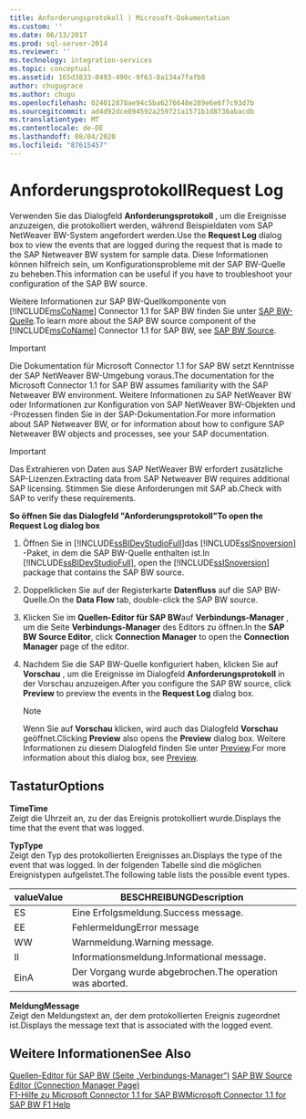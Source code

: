 ```yaml
---
title: Anforderungsprotokoll | Microsoft-Dokumentation
ms.custom: ''
ms.date: 06/13/2017
ms.prod: sql-server-2014
ms.reviewer: ''
ms.technology: integration-services
ms.topic: conceptual
ms.assetid: 165d3833-0493-490c-9f63-8a134a7fafb8
author: chugugrace
ms.author: chugu
ms.openlocfilehash: 024012878ae94c5ba6276648e289e6e6f7c93d7b
ms.sourcegitcommit: ad4d92dce894592a259721a1571b1d8736abacdb
ms.translationtype: MT
ms.contentlocale: de-DE
ms.lasthandoff: 08/04/2020
ms.locfileid: "87615457"
---
```

# <a name="request-log"></a><span data-ttu-id="a1fb3-102">Anforderungsprotokoll</span><span class="sxs-lookup"><span data-stu-id="a1fb3-102">Request Log</span></span>
  <span data-ttu-id="a1fb3-103">Verwenden Sie das Dialogfeld **Anforderungsprotokoll** , um die Ereignisse anzuzeigen, die protokolliert werden, während Beispieldaten vom SAP NetWeaver BW-System angefordert werden.</span><span class="sxs-lookup"><span data-stu-id="a1fb3-103">Use the **Request Log** dialog box to view the events that are logged during the request that is made to the SAP Netweaver BW system for sample data.</span></span> <span data-ttu-id="a1fb3-104">Diese Informationen können hilfreich sein, um Konfigurationsprobleme mit der SAP BW-Quelle zu beheben.</span><span class="sxs-lookup"><span data-stu-id="a1fb3-104">This information can be useful if you have to troubleshoot your configuration of the SAP BW source.</span></span>  
  
 <span data-ttu-id="a1fb3-105">Weitere Informationen zur SAP BW-Quellkomponente von [!INCLUDE[msCoName](../../includes/msconame-md.md)] Connector 1.1 for SAP BW finden Sie unter [SAP BW-Quelle](sap-bw-source.md).</span><span class="sxs-lookup"><span data-stu-id="a1fb3-105">To learn more about the SAP BW source component of the [!INCLUDE[msCoName](../../includes/msconame-md.md)] Connector 1.1 for SAP BW, see [SAP BW Source](sap-bw-source.md).</span></span>  
  
> [!IMPORTANT]  
>  <span data-ttu-id="a1fb3-106">Die Dokumentation für Microsoft Connector 1.1 for SAP BW setzt Kenntnisse der SAP NetWeaver BW-Umgebung voraus.</span><span class="sxs-lookup"><span data-stu-id="a1fb3-106">The documentation for the Microsoft Connector 1.1 for SAP BW assumes familiarity with the SAP Netweaver BW environment.</span></span> <span data-ttu-id="a1fb3-107">Weitere Informationen zu SAP NetWeaver BW oder Informationen zur Konfiguration von SAP NetWeaver BW-Objekten und -Prozessen finden Sie in der SAP-Dokumentation.</span><span class="sxs-lookup"><span data-stu-id="a1fb3-107">For more information about SAP Netweaver BW, or for information about how to configure SAP Netweaver BW objects and processes, see your SAP documentation.</span></span>  
  
> [!IMPORTANT]  
>  <span data-ttu-id="a1fb3-108">Das Extrahieren von Daten aus SAP NetWeaver BW erfordert zusätzliche SAP-Lizenzen.</span><span class="sxs-lookup"><span data-stu-id="a1fb3-108">Extracting data from SAP Netweaver BW requires additional SAP licensing.</span></span> <span data-ttu-id="a1fb3-109">Stimmen Sie diese Anforderungen mit SAP ab.</span><span class="sxs-lookup"><span data-stu-id="a1fb3-109">Check with SAP to verify these requirements.</span></span>  
  
 <span data-ttu-id="a1fb3-110">**So öffnen Sie das Dialogfeld "Anforderungsprotokoll"**</span><span class="sxs-lookup"><span data-stu-id="a1fb3-110">**To open the Request Log dialog box**</span></span>  
  
1.  <span data-ttu-id="a1fb3-111">Öffnen Sie in [!INCLUDE[ssBIDevStudioFull](../../includes/ssbidevstudiofull-md.md)]das [!INCLUDE[ssISnoversion](../../includes/ssisnoversion-md.md)] -Paket, in dem die SAP BW-Quelle enthalten ist.</span><span class="sxs-lookup"><span data-stu-id="a1fb3-111">In [!INCLUDE[ssBIDevStudioFull](../../includes/ssbidevstudiofull-md.md)], open the [!INCLUDE[ssISnoversion](../../includes/ssisnoversion-md.md)] package that contains the SAP BW source.</span></span>  
  
2.  <span data-ttu-id="a1fb3-112">Doppelklicken Sie auf der Registerkarte **Datenfluss** auf die SAP BW-Quelle.</span><span class="sxs-lookup"><span data-stu-id="a1fb3-112">On the **Data Flow** tab, double-click the SAP BW source.</span></span>  
  
3.  <span data-ttu-id="a1fb3-113">Klicken Sie im **Quellen-Editor für SAP BW**auf **Verbindungs-Manager** , um die Seite **Verbindungs-Manager** des Editors zu öffnen.</span><span class="sxs-lookup"><span data-stu-id="a1fb3-113">In the **SAP BW Source Editor**, click **Connection Manager** to open the **Connection Manager** page of the editor.</span></span>  
  
4.  <span data-ttu-id="a1fb3-114">Nachdem Sie die SAP BW-Quelle konfiguriert haben, klicken Sie auf **Vorschau** , um die Ereignisse im Dialogfeld **Anforderungsprotokoll** in der Vorschau anzuzeigen.</span><span class="sxs-lookup"><span data-stu-id="a1fb3-114">After you configure the SAP BW source, click **Preview** to preview the events in the **Request Log** dialog box.</span></span>  
  
    > [!NOTE]  
    >  <span data-ttu-id="a1fb3-115">Wenn Sie auf **Vorschau** klicken, wird auch das Dialogfeld **Vorschau** geöffnet.</span><span class="sxs-lookup"><span data-stu-id="a1fb3-115">Clicking **Preview** also opens the **Preview** dialog box.</span></span> <span data-ttu-id="a1fb3-116">Weitere Informationen zu diesem Dialogfeld finden Sie unter [Preview](preview.md).</span><span class="sxs-lookup"><span data-stu-id="a1fb3-116">For more information about this dialog box, see [Preview](preview.md).</span></span>  
  
## <a name="options"></a><span data-ttu-id="a1fb3-117">Tastatur</span><span class="sxs-lookup"><span data-stu-id="a1fb3-117">Options</span></span>  
 <span data-ttu-id="a1fb3-118">**Time**</span><span class="sxs-lookup"><span data-stu-id="a1fb3-118">**Time**</span></span>  
 <span data-ttu-id="a1fb3-119">Zeigt die Uhrzeit an, zu der das Ereignis protokolliert wurde.</span><span class="sxs-lookup"><span data-stu-id="a1fb3-119">Displays the time that the event that was logged.</span></span>  
  
 <span data-ttu-id="a1fb3-120">**Typ**</span><span class="sxs-lookup"><span data-stu-id="a1fb3-120">**Type**</span></span>  
 <span data-ttu-id="a1fb3-121">Zeigt den Typ des protokollierten Ereignisses an.</span><span class="sxs-lookup"><span data-stu-id="a1fb3-121">Displays the type of the event that was logged.</span></span> <span data-ttu-id="a1fb3-122">In der folgenden Tabelle sind die möglichen Ereignistypen aufgelistet.</span><span class="sxs-lookup"><span data-stu-id="a1fb3-122">The following table lists the possible event types.</span></span>  
  
|<span data-ttu-id="a1fb3-123">value</span><span class="sxs-lookup"><span data-stu-id="a1fb3-123">Value</span></span>|<span data-ttu-id="a1fb3-124">BESCHREIBUNG</span><span class="sxs-lookup"><span data-stu-id="a1fb3-124">Description</span></span>|  
|-----------|-----------------|  
|<span data-ttu-id="a1fb3-125">E</span><span class="sxs-lookup"><span data-stu-id="a1fb3-125">S</span></span>|<span data-ttu-id="a1fb3-126">Eine Erfolgsmeldung.</span><span class="sxs-lookup"><span data-stu-id="a1fb3-126">Success message.</span></span>|  
|<span data-ttu-id="a1fb3-127">E</span><span class="sxs-lookup"><span data-stu-id="a1fb3-127">E</span></span>|<span data-ttu-id="a1fb3-128">Fehlermeldung</span><span class="sxs-lookup"><span data-stu-id="a1fb3-128">Error message</span></span>|  
|<span data-ttu-id="a1fb3-129">W</span><span class="sxs-lookup"><span data-stu-id="a1fb3-129">W</span></span>|<span data-ttu-id="a1fb3-130">Warnmeldung.</span><span class="sxs-lookup"><span data-stu-id="a1fb3-130">Warning message.</span></span>|  
|<span data-ttu-id="a1fb3-131">I</span><span class="sxs-lookup"><span data-stu-id="a1fb3-131">I</span></span>|<span data-ttu-id="a1fb3-132">Informationsmeldung.</span><span class="sxs-lookup"><span data-stu-id="a1fb3-132">Informational message.</span></span>|  
|<span data-ttu-id="a1fb3-133">Ein</span><span class="sxs-lookup"><span data-stu-id="a1fb3-133">A</span></span>|<span data-ttu-id="a1fb3-134">Der Vorgang wurde abgebrochen.</span><span class="sxs-lookup"><span data-stu-id="a1fb3-134">The operation was aborted.</span></span>|  
  
 <span data-ttu-id="a1fb3-135">**Meldung**</span><span class="sxs-lookup"><span data-stu-id="a1fb3-135">**Message**</span></span>  
 <span data-ttu-id="a1fb3-136">Zeigt den Meldungstext an, der dem protokollierten Ereignis zugeordnet ist.</span><span class="sxs-lookup"><span data-stu-id="a1fb3-136">Displays the message text that is associated with the logged event.</span></span>  
  
## <a name="see-also"></a><span data-ttu-id="a1fb3-137">Weitere Informationen</span><span class="sxs-lookup"><span data-stu-id="a1fb3-137">See Also</span></span>  
 <span data-ttu-id="a1fb3-138">[Quellen-Editor für SAP BW &#40;Seite „Verbindungs-Manager“&#41;](sap-bw-source-editor-connection-manager-page.md) </span><span class="sxs-lookup"><span data-stu-id="a1fb3-138">[SAP BW Source Editor &#40;Connection Manager Page&#41;](sap-bw-source-editor-connection-manager-page.md) </span></span>  
 [<span data-ttu-id="a1fb3-139">F1-Hilfe zu Microsoft Connector 1.1 for SAP BW</span><span class="sxs-lookup"><span data-stu-id="a1fb3-139">Microsoft Connector 1.1 for SAP BW F1 Help</span></span>](../microsoft-connector-for-sap-bw-f1-help.md)  
  
  
